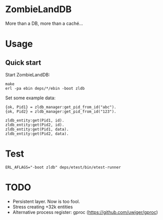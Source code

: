ZombieLandDB
===
More than a DB, more than a caché...

Usage
===

Quick start
---
Start ZombieLandDB:

    make
    erl -pa ebin deps/*/ebin -boot zldb


Set some example data:

    {ok, Pid1} = zldb_manager:get_pid_from_id("abc").
    {ok, Pid2} = zldb_manager:get_pid_from_id("123").

    zldb_entity:get(Pid1, id).
    zldb_entity:get(Pid2, id).
    zldb_entity:get(Pid1, data).
    zldb_entity:get(Pid2, data).


Test
===
    ERL_AFLAGS="-boot zldb" deps/etest/bin/etest-runner


TODO
===
- Persistent layer. Now is too fool.
- Stress creating +32k entities
- Alternative process register: gproc (https://github.com/uwiger/gproc)

